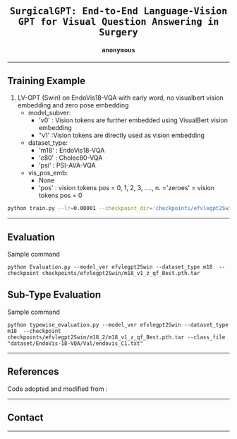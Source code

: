 <div align="center">

<samp>

<h2> SurgicalGPT: End-to-End Language-Vision GPT for Visual Question Answering in Surgery </h1>

<h4> anonymous </h3>


</div>     

---
## Training Example
1. LV-GPT (Swin) on EndoVis18-VQA with early word, no visualbert vision embedding and zero pose embedding
    - model_subver:
        - 'v0' : Vision tokens are further embedded using VisualBert vision embedding
        - "v1' :Vision tokens are directly used as vision embedding
    - dataset_type: 
        - 'm18' : EndoVis18-VQA
        - 'c80' : Cholec80-VQA
        - 'psi' : PSI-AVA-VQA
    - vis_pos_emb:
        - None
        - 'pos' : vision tokens pos = 0, 1, 2, 3, ...., n.
        ='zeroes' = vision tokens pos = 0
```bash
python train.py --lr=0.00001 --checkpoint_dir='checkpoints/efvlegpt2Swin/m18_v1_z_qf_' --dataset_type='m18' --tokenizer_ver='gpt2v1' --model_ver='efvlegpt2Swin' --model_subver='v1' --vis_pos_emb='zeroes'
```
---
## Evaluation
Sample command
```
python Evaluation.py --model_ver efvlegpt2Swin --dataset_type m18  --checkpoint checkpoints/efvlegpt2Swin/m18_v1_z_qf_Best.pth.tar
```

## Sub-Type Evaluation
Sample command
```
python typewise_evaluation.py --model_ver efvlegpt2Swin --dataset_type m18  --checkpoint checkpoints/efvlegpt2Swin/m18_2/m18_v1_z_qf_Best.pth.tar --class_file "dataset/EndoVis-18-VQA/Val/endovis_C1.txt"
```

---
## References
Code adopted and modified from :

---

## Contact
---

